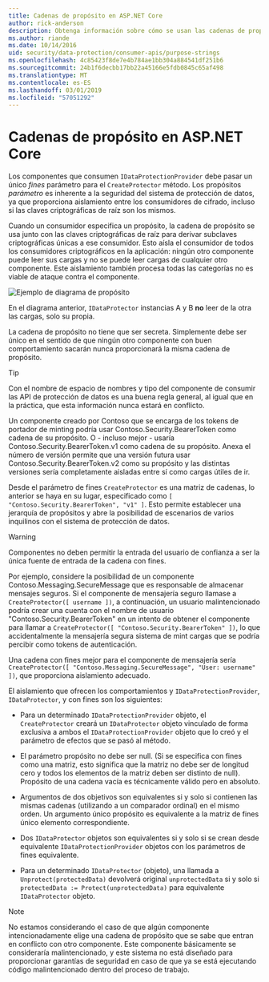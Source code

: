 ```yaml
---
title: Cadenas de propósito en ASP.NET Core
author: rick-anderson
description: Obtenga información sobre cómo se usan las cadenas de propósito en las API de protección de datos de ASP.NET Core.
ms.author: riande
ms.date: 10/14/2016
uid: security/data-protection/consumer-apis/purpose-strings
ms.openlocfilehash: 4c85423f8de7e4b784ae1bb304a884541df251b6
ms.sourcegitcommit: 24b1f6decbb17bb22a45166e5fdb0845c65af498
ms.translationtype: MT
ms.contentlocale: es-ES
ms.lasthandoff: 03/01/2019
ms.locfileid: "57051292"
---
```

# <a name="purpose-strings-in-aspnet-core"></a>Cadenas de propósito en ASP.NET Core

<a name="data-protection-consumer-apis-purposes"></a>

Los componentes que consumen `IDataProtectionProvider` debe pasar un único *fines* parámetro para el `CreateProtector` método. Los propósitos *parámetro* es inherente a la seguridad del sistema de protección de datos, ya que proporciona aislamiento entre los consumidores de cifrado, incluso si las claves criptográficas de raíz son los mismos.

Cuando un consumidor especifica un propósito, la cadena de propósito se usa junto con las claves criptográficas de raíz para derivar subclaves criptográficas únicas a ese consumidor. Esto aísla el consumidor de todos los consumidores criptográficos en la aplicación: ningún otro componente puede leer sus cargas y no se puede leer cargas de cualquier otro componente. Este aislamiento también procesa todas las categorías no es viable de ataque contra el componente.

![Ejemplo de diagrama de propósito](purpose-strings/_static/purposes.png)

En el diagrama anterior, `IDataProtector` instancias A y B **no** leer de la otra las cargas, solo su propia.

La cadena de propósito no tiene que ser secreta. Simplemente debe ser único en el sentido de que ningún otro componente con buen comportamiento sacarán nunca proporcionará la misma cadena de propósito.

>[!TIP]
> Con el nombre de espacio de nombres y tipo del componente de consumir las API de protección de datos es una buena regla general, al igual que en la práctica, que esta información nunca estará en conflicto.
>
>Un componente creado por Contoso que se encarga de los tokens de portador de minting podría usar Contoso.Security.BearerToken como cadena de su propósito. O - incluso mejor - usaría Contoso.Security.BearerToken.v1 como cadena de su propósito. Anexa el número de versión permite que una versión futura usar Contoso.Security.BearerToken.v2 como su propósito y las distintas versiones sería completamente aisladas entre sí como cargas útiles de ir.

Desde el parámetro de fines `CreateProtector` es una matriz de cadenas, lo anterior se haya en su lugar, especificado como `[ "Contoso.Security.BearerToken", "v1" ]`. Esto permite establecer una jerarquía de propósitos y abre la posibilidad de escenarios de varios inquilinos con el sistema de protección de datos.

<a name="data-protection-contoso-purpose"></a>

>[!WARNING]
> Componentes no deben permitir la entrada del usuario de confianza a ser la única fuente de entrada de la cadena con fines.
>
>Por ejemplo, considere la posibilidad de un componente Contoso.Messaging.SecureMessage que es responsable de almacenar mensajes seguros. Si el componente de mensajería seguro llamase a `CreateProtector([ username ])`, a continuación, un usuario malintencionado podría crear una cuenta con el nombre de usuario "Contoso.Security.BearerToken" en un intento de obtener el componente para llamar a `CreateProtector([ "Contoso.Security.BearerToken" ])`, lo que accidentalmente la mensajería segura sistema de mint cargas que se podría percibir como tokens de autenticación.
>
>Una cadena con fines mejor para el componente de mensajería sería `CreateProtector([ "Contoso.Messaging.SecureMessage", "User: username" ])`, que proporciona aislamiento adecuado.

El aislamiento que ofrecen los comportamientos y `IDataProtectionProvider`, `IDataProtector`, y con fines son los siguientes:

* Para un determinado `IDataProtectionProvider` objeto, el `CreateProtector` creará un `IDataProtector` objeto vinculado de forma exclusiva a ambos el `IDataProtectionProvider` objeto que lo creó y el parámetro de efectos que se pasó al método.

* El parámetro propósito no debe ser null. (Si se especifica con fines como una matriz, esto significa que la matriz no debe ser de longitud cero y todos los elementos de la matriz deben ser distinto de null). Propósito de una cadena vacía es técnicamente válido pero en absoluto.

* Argumentos de dos objetivos son equivalentes si y solo si contienen las mismas cadenas (utilizando a un comparador ordinal) en el mismo orden. Un argumento único propósito es equivalente a la matriz de fines único elemento correspondiente.

* Dos `IDataProtector` objetos son equivalentes si y solo si se crean desde equivalente `IDataProtectionProvider` objetos con los parámetros de fines equivalente.

* Para un determinado `IDataProtector` (objeto), una llamada a `Unprotect(protectedData)` devolverá original `unprotectedData` si y solo si `protectedData := Protect(unprotectedData)` para equivalente `IDataProtector` objeto.

> [!NOTE]
> No estamos considerando el caso de que algún componente intencionadamente elige una cadena de propósito que se sabe que entran en conflicto con otro componente. Este componente básicamente se consideraría malintencionado, y este sistema no está diseñado para proporcionar garantías de seguridad en caso de que ya se está ejecutando código malintencionado dentro del proceso de trabajo.
